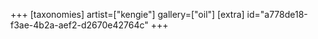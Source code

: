 +++
[taxonomies]
artist=["kengie"]
gallery=["oil"]
[extra]
id="a778de18-f3ae-4b2a-aef2-d2670e42764c"
+++